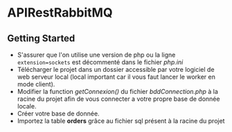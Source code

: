 # APIRestRabbitMQ

## Getting Started

 - S'assurer que l'on utilise une version de php ou la ligne 
```extension=sockets```
est décommenté dans le fichier *php.ini*
 - Télécharger le projet dans un dossier accessible par votre logiciel de web serveur local (local important car il vous faut lancer le worker en mode client).
 - Modifier la function *getConnexion()* du fichier *bddConnection.php* à la racine du projet afin de vous connecter a votre propre base de donnée locale.
 - Créer votre base de donnée.
 - Importez la table **orders** grâce au fichier sql présent à la racine du projet
